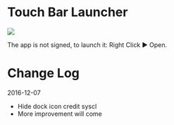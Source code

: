 # Touch Bar Launcher

![](https://github.com/syscl/TouchBarLauncher/raw/master/TouchBarLauncher/Assets.xcassets/AppIcon.appiconset/icon_128x128.png)

The app is not signed, to launch it: Right Click ▶ Open.

# Change Log
2016-12-07

- Hide dock icon credit syscl
- More improvement will come
